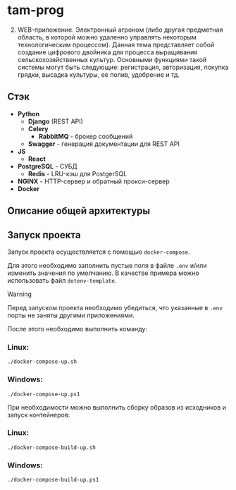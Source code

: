 # tam-prog

2.	WEB-приложение. Электронный агроном (либо другая предметная область, в которой можно удаленно управлять некоторым технологическим процессом). Данная тема представляет собой создание цифрового двойника для процесса выращивания сельскохозяйственных культур. Основными функциями такой системы могут быть следующие: регистрация, авторизация, покупка грядки, высадка культуры, ее полив, удобрение и тд.

## Стэк
- **Python**
  - **Django** (REST API)
  - **Celery**
    - **RabbitMQ** - брокер сообщений
  - **Swagger** - генерация документации для REST API
- **JS**
  - **React**
- **PostgreSQL** - СУБД
  - **Redis** - LRU-кэш для PostgerSQL
- **NGINX** - HTTP-сервер и обратный прокси-сервер
- **Docker**

## Описание общей архитектуры

## Запуск проекта

Запуск проекта осуществляется с помощью `docker-compose`.

Для этого необходимо заполнить пустые поля в файле `.env` и/или изменить значения по умолчанию. В качестве примера можно использовать файл `dotenv-template`.

> [!WARNING]
> Перед запуском проекта необходимо убедиться, что указанные в `.env` порты не заняты другими приложениями.

После этого необходимо выполнить команду:

### Linux:
```
./docker-compose-up.sh
```

### Windows:
```
./docker-compose-up.ps1
```

При необходимости можно выполнить сборку образов из исходников и запуск контейнеров:

### Linux:
```
./docker-compose-build-up.sh
```

### Windows:
```
./docker-compose-build-up.ps1
```